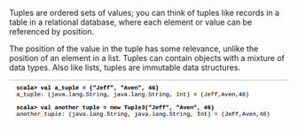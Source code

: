 Tuples are ordered sets of values; you can think of tuples like records in a table in a relational database, where each element or value can be referenced by position.

The position of the value in the tuple has some relevance, unlike the position of an element in a list. Tuples can contain objects with a mixture of data types. Also like lists, tuples are immutable data structures.



![](/assets/tupleEx.png)

